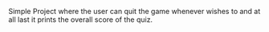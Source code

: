 Simple Project
where the user can quit the game whenever wishes to and at all last it prints the overall score of the quiz.
